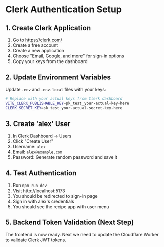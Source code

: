 # Clerk Authentication Setup

## 1. Create Clerk Application

1. Go to https://clerk.com/
2. Create a free account
3. Create a new application
4. Choose "Email, Google, and more" for sign-in options
5. Copy your keys from the dashboard

## 2. Update Environment Variables

Update `.env` and `.env.local` files with your keys:

```bash
# Replace with your actual keys from Clerk dashboard
VITE_CLERK_PUBLISHABLE_KEY=pk_test_your-actual-key-here
CLERK_SECRET_KEY=sk_test_your-actual-secret-key-here
```

## 3. Create 'alex' User

1. In Clerk Dashboard → Users
2. Click "Create User"  
3. Username: `alex`
4. Email: `alex@example.com`
5. Password: Generate random password and save it

## 4. Test Authentication

1. Run `npm run dev`
2. Visit http://localhost:5173
3. You should be redirected to sign-in page
4. Sign in with alex's credentials
5. You should see the recipe app with user menu

## 5. Backend Token Validation (Next Step)

The frontend is now ready. Next we need to update the Cloudflare Worker to validate Clerk JWT tokens.
